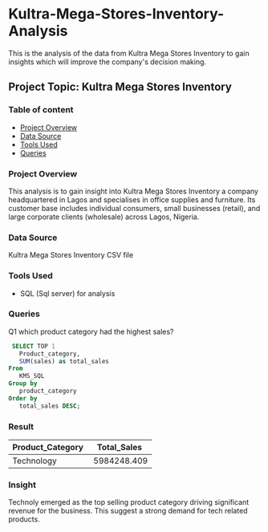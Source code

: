 # Kultra-Mega-Stores-Inventory-Analysis
This is the analysis of the data from Kultra Mega Stores Inventory to gain insights which will improve the company's decision making.

## Project Topic:  Kultra Mega Stores Inventory 

### Table of content
- [Project Overview](#project-overview)
- [Data Source](#data-source)
- [Tools Used](#tools-used)
- [Queries](#queries)


### Project Overview
This analysis is to gain insight into Kultra Mega Stores Inventory a company headquartered in Lagos and specialises in office supplies and
furniture. Its customer base includes individual consumers, small businesses (retail), and
large corporate clients (wholesale) across Lagos, Nigeria.

### Data Source
Kultra Mega Stores Inventory CSV file

### Tools Used
- SQL (Sql server) for analysis

### Queries
Q1 which product category had the highest sales?
``` sql
 SELECT TOP 1
   Product_category,
   SUM(sales) as total_sales
From 
   KMS_SQL
Group by
   product_category
Order by
   total_sales DESC;
```

### Result
| Product_Category | Total_Sales |
| ---------------- | ----------- | 
| Technology | 5984248.409
### Insight
Technoly emerged as the top selling product category driving significant revenue for the business. This suggest a strong demand for tech related products.









